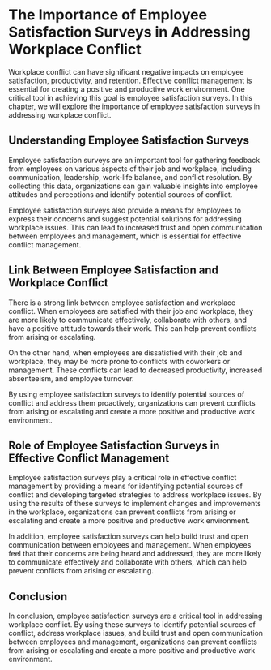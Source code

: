 # The Importance of Employee Satisfaction Surveys in Addressing Workplace Conflict

Workplace conflict can have significant negative impacts on employee satisfaction, productivity, and retention. Effective conflict management is essential for creating a positive and productive work environment. One critical tool in achieving this goal is employee satisfaction surveys. In this chapter, we will explore the importance of employee satisfaction surveys in addressing workplace conflict.

Understanding Employee Satisfaction Surveys
-------------------------------------------

Employee satisfaction surveys are an important tool for gathering feedback from employees on various aspects of their job and workplace, including communication, leadership, work-life balance, and conflict resolution. By collecting this data, organizations can gain valuable insights into employee attitudes and perceptions and identify potential sources of conflict.

Employee satisfaction surveys also provide a means for employees to express their concerns and suggest potential solutions for addressing workplace issues. This can lead to increased trust and open communication between employees and management, which is essential for effective conflict management.

Link Between Employee Satisfaction and Workplace Conflict
---------------------------------------------------------

There is a strong link between employee satisfaction and workplace conflict. When employees are satisfied with their job and workplace, they are more likely to communicate effectively, collaborate with others, and have a positive attitude towards their work. This can help prevent conflicts from arising or escalating.

On the other hand, when employees are dissatisfied with their job and workplace, they may be more prone to conflicts with coworkers or management. These conflicts can lead to decreased productivity, increased absenteeism, and employee turnover.

By using employee satisfaction surveys to identify potential sources of conflict and address them proactively, organizations can prevent conflicts from arising or escalating and create a more positive and productive work environment.

Role of Employee Satisfaction Surveys in Effective Conflict Management
----------------------------------------------------------------------

Employee satisfaction surveys play a critical role in effective conflict management by providing a means for identifying potential sources of conflict and developing targeted strategies to address workplace issues. By using the results of these surveys to implement changes and improvements in the workplace, organizations can prevent conflicts from arising or escalating and create a more positive and productive work environment.

In addition, employee satisfaction surveys can help build trust and open communication between employees and management. When employees feel that their concerns are being heard and addressed, they are more likely to communicate effectively and collaborate with others, which can help prevent conflicts from arising or escalating.

Conclusion
----------

In conclusion, employee satisfaction surveys are a critical tool in addressing workplace conflict. By using these surveys to identify potential sources of conflict, address workplace issues, and build trust and open communication between employees and management, organizations can prevent conflicts from arising or escalating and create a more positive and productive work environment.
